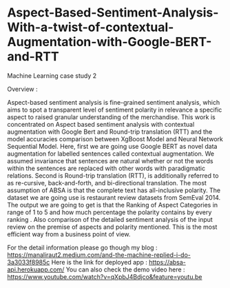 # Aspect-Based-Sentiment-Analysis-With-a-twist-of-contextual-Augmentation-with-Google-BERT-and-RTT
Machine Learning case study 2

Overview :

Aspect-based sentiment analysis is fine-grained sentiment analysis, which aims to spot a transparent level of sentiment polarity in relevance a specific aspect to raised granular understanding of the merchandise. This work is concentrated on Aspect based sentiment analysis with contextual augmentation with Google Bert and Round-trip translation (RTT) and the model accuracies comparison between XgBoost Model and Neural Network Sequential Model. Here, first we are going use Google BERT as novel data augmentation for labelled sentences called contextual augmentation.  We assumed invariance that sentences are natural whether or not the words within the sentences are replaced with other words with paradigmatic relations. Second is Round-trip translation (RTT),  is additionally referred to as re-cursive, back-and-forth, and bi-directional translation.  The most assumption of ABSA is that the complete text has all-inclusive polarity. The dataset we are going use is restaurant review datasets from SemEval 2014. The output we are going to get is that the Ranking of Aspect Categories in range of 1 to 5 and how much percentage the polarity contains by every ranking . Also comparison of the detailed sentiment analysis of the input review on the premise of aspects and polarity mentioned. This is the most efficient way from a business point of view.


For the detail information please go though my blog : https://manaliraut2.medium.com/and-the-machine-replied-i-do-3a3033f8985c
Here is the link for deployed app : https://absa-api.herokuapp.com/
You can also check the demo video here : https://www.youtube.com/watch?v=qXpbJ4Bdjco&feature=youtu.be
